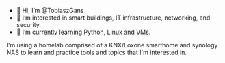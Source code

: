 - 👋 Hi, I’m @TobiaszGans
- 👀 I’m interested in smart buildings, IT infrastructure, networking, and security.
- 🌱 I’m currently learning Python, Linux and VMs.

I'm using a homelab comprised of a KNX/Loxone smarthome and synology NAS to learn and practice tools and topics that I'm interested in.

<!---
TobiaszGans/TobiaszGans is a ✨ special ✨ repository because its `README.md` (this file) appears on your GitHub profile.
You can click the Preview link to take a look at your changes.
--->

